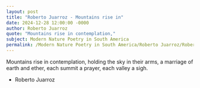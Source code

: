 ```yaml
---
layout: post
title: "Roberto Juarroz - Mountains rise in"
date: 2024-12-28 12:00:00 -0000
author: Roberto Juarroz
quote: "Mountains rise in contemplation,"
subject: Modern Nature Poetry in South America
permalink: /Modern Nature Poetry in South America/Roberto Juarroz/Roberto Juarroz - Mountains rise in
---
```


Mountains rise in contemplation,
holding the sky in their arms,
a marriage of earth and ether,
each summit a prayer,
each valley a sigh.

- Roberto Juarroz
